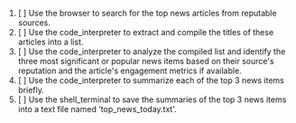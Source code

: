 1. [ ] Use the browser to search for the top news articles from reputable sources.
2. [ ] Use the code_interpreter to extract and compile the titles of these articles into a list.
3. [ ] Use the code_interpreter to analyze the compiled list and identify the three most significant or popular news items based on their source's reputation and the article's engagement metrics if available.
4. [ ] Use the code_interpreter to summarize each of the top 3 news items briefly.
5. [ ] Use the shell_terminal to save the summaries of the top 3 news items into a text file named 'top_news_today.txt'.